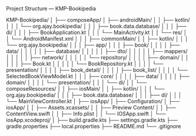 
Project Structure — KMP-Bookipedia


KMP-Bookipedia/
│
├── composeApp/
│   ├── androidMain/
│   │   ├── kotlin/
│   │   │   └── org.ajay.bookipedia/
│   │   │       ├── book.data.database/
│   │   │       ├── di/
│   │   │       ├── BookApplication.kt
│   │   │       └── MainActivity.kt
│   │   └── res/
│   │       └── AndroidManifest.xml
│   │
│   ├── commonMain/
│   │   ├── kotlin/
│   │   │   └── org.ajay.bookipedia/
│   │   │       ├── app/
│   │   │       ├── book/
│   │   │       │   ├── data/
│   │   │       │   │   ├── database/
│   │   │       │   │   ├── dto/
│   │   │       │   │   ├── mappers/
│   │   │       │   │   ├── network/
│   │   │       │   │   └── repository/
│   │   │       │   ├── domain/
│   │   │       │   │   ├── Book.kt
│   │   │       │   │   └── BookRepository.kt
│   │   │       │   └── presentation/
│   │   │       │       ├── book_detail/
│   │   │       │       ├── book_list/
│   │   │       │       └── SelectedBookViewModel.kt
│   │   │       ├── core/
│   │   │       │   ├── data/
│   │   │       │   ├── domain/
│   │   │       │   └── presentation/
│   │   │       └── di/
│   │   └── composeResources/
│
│   ├── iosMain/
│   │   ├── kotlin/
│   │   │   └── org.ajay.bookipedia/
│   │   │       ├── book.data.database/
│   │   │       ├── di/
│   │   │       └── MainViewController.kt
│
├── iosApp/
│   ├── Configuration/
│   ├── iosApp/
│   │   ├── Assets.xcassets/
│   │   ├── Preview Content/
│   │   ├── ContentView.swift
│   │   ├── Info.plist
│   │   └── IOSApp.swift
│   └── iosApp.xcodeproj/
│
├── build.gradle.kts
├── settings.gradle.kts
├── gradle.properties
├── local.properties
├── README.md
└── .gitignore
